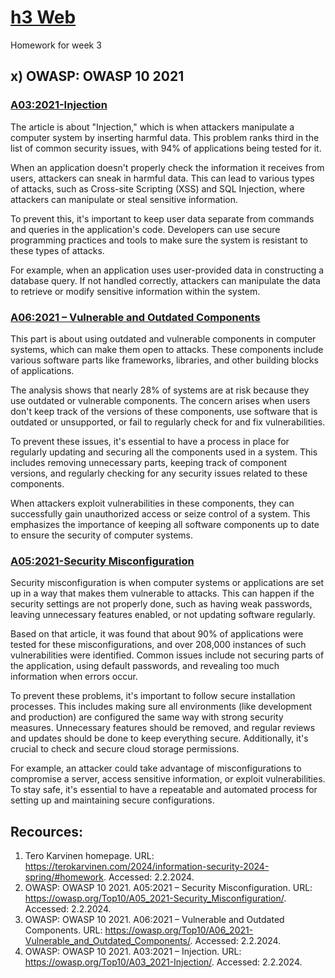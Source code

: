 # [h3 Web](https://terokarvinen.com/2024/information-security-2024-spring/#homework)
Homework for week 3



## x) OWASP: OWASP 10 2021

### [A03:2021-Injection](https://owasp.org/Top10/A03_2021-Injection/)

The article is about "Injection," which is when attackers manipulate a computer system by inserting harmful data. This problem ranks third in the list of common security issues, with 94% of applications being tested for it.

When an application doesn't properly check the information it receives from users, attackers can sneak in harmful data. This can lead to various types of attacks, such as Cross-site Scripting (XSS) and SQL Injection, where attackers can manipulate or steal sensitive information.

To prevent this, it's important to keep user data separate from commands and queries in the application's code. Developers can use secure programming practices and tools to make sure the system is resistant to these types of attacks.

For example, when an application uses user-provided data in constructing a database query. If not handled correctly, attackers can manipulate the data to retrieve or modify sensitive information within the system.

### [A06:2021 – Vulnerable and Outdated Components](https://owasp.org/Top10/A06_2021-Vulnerable_and_Outdated_Components/)

This part is about using outdated and vulnerable components in computer systems, which can make them open to attacks. These components include various software parts like frameworks, libraries, and other building blocks of applications.

The analysis shows that nearly 28% of systems are at risk because they use outdated or vulnerable components. The concern arises when users don't keep track of the versions of these components, use software that is outdated or unsupported, or fail to regularly check for and fix vulnerabilities.

To prevent these issues, it's essential to have a process in place for regularly updating and securing all the components used in a system. This includes removing unnecessary parts, keeping track of component versions, and regularly checking for any security issues related to these components.

When attackers exploit vulnerabilities in these components, they can successfully gain unauthorized access or seize control of a system. This emphasizes the importance of keeping all software components up to date to ensure the security of computer systems.

### [A05:2021-Security Misconfiguration](https://owasp.org/Top10/A05_2021-Security_Misconfiguration/)

Security misconfiguration is when computer systems or applications are set up in a way that makes them vulnerable to attacks. This can happen if the security settings are not properly done, such as having weak passwords, leaving unnecessary features enabled, or not updating software regularly.

Based on that article, it was found that about 90% of applications were tested for these misconfigurations, and over 208,000 instances of such vulnerabilities were identified. Common issues include not securing parts of the application, using default passwords, and revealing too much information when errors occur.

To prevent these problems, it's important to follow secure installation processes. This includes making sure all environments (like development and production) are configured the same way with strong security measures. Unnecessary features should be removed, and regular reviews and updates should be done to keep everything secure. Additionally, it's crucial to check and secure cloud storage permissions.

For example, an attacker could take advantage of misconfigurations to compromise a server, access sensitive information, or exploit vulnerabilities. To stay safe, it's essential to have a repeatable and automated process for setting up and maintaining secure configurations.

## Recources:
1. Tero Karvinen homepage. URL: https://terokarvinen.com/2024/information-security-2024-spring/#homework. Accessed: 2.2.2024.
2. OWASP: OWASP 10 2021. A05:2021 – Security Misconfiguration. URL: https://owasp.org/Top10/A05_2021-Security_Misconfiguration/. Accessed: 2.2.2024.
3. OWASP: OWASP 10 2021. A06:2021 – Vulnerable and Outdated Components. URL: https://owasp.org/Top10/A06_2021-Vulnerable_and_Outdated_Components/. Accessed: 2.2.2024.
4. OWASP: OWASP 10 2021. A03:2021 – Injection. URL: https://owasp.org/Top10/A03_2021-Injection/. Accessed: 2.2.2024.

